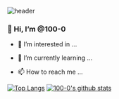 
![header](https://capsule-render.vercel.app/api?type=cylinder&color=auto&height=160&section=header&text=welcome&fontColor=fff&%render&fontSize=50&animation=twinkling)


### 👋 Hi, I’m @100-0
- 👀 I’m interested in ...


- 🌱 I’m currently learning ...



- 📫 How to reach me ...

<!---
100-0/100-0 is a ✨ special ✨ repository because its `README.md` (this file) appears on your GitHub profile.
You can click the Preview link to take a look at your changes.
--->


[![Top Langs](https://github-readme-stats.vercel.app/api/top-langs/?username=100-0&layout=compact)](https://github.com/anuraghazra/github-readme-stats)
[![100-0's github stats](https://github-readme-stats.vercel.app/api?username=100-0&theme=flag-india&show_icons=true)](https://github.com/anuraghazra/github-readme-stats)
